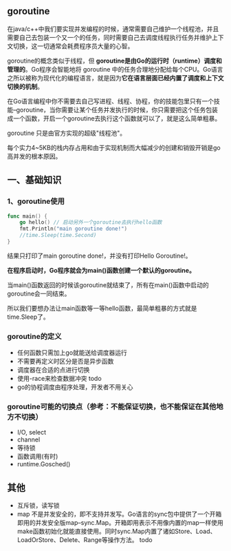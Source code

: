## goroutine
在java/c++中我们要实现并发编程的时候，通常需要自己维护一个线程池，并且需要自己去包装一个又一个的任务，同时需要自己去调度线程执行任务并维护上下文切换，这一切通常会耗费程序员大量的心智。

goroutine的概念类似于线程，但 **goroutine是由Go的运行时（runtime）调度和管理的**。Go程序会智能地将 goroutine 中的任务合理地分配给每个CPU。Go语言之所以被称为现代化的编程语言，就是因为**它在语言层面已经内置了调度和上下文切换的机制**。

在Go语言编程中你不需要去自己写进程、线程、协程，你的技能包里只有一个技能–goroutine，当你需要让某个任务并发执行的时候，你只需要把这个任务包装成一个函数，开启一个goroutine去执行这个函数就可以了，就是这么简单粗暴。

goroutine 只是由官方实现的超级"线程池"。

每个实力4~5KB的栈内存占用和由于实现机制而大幅减少的创建和销毁开销是go高并发的根本原因。

## 一、基础知识
### 1、goroutine使用
```go
func main() {
    go hello() // 启动另外一个goroutine去执行hello函数
    fmt.Println("main goroutine done!")
    //time.Sleep(time.Second)
}
```
结果只打印了main goroutine done!，并没有打印Hello Goroutine!。

**在程序启动时，Go程序就会为main()函数创建一个默认的goroutine。**

当main()函数返回的时候该goroutine就结束了，所有在main()函数中启动的goroutine会一同结束。

所以我们要想办法让main函数等一等hello函数，最简单粗暴的方式就是time.Sleep了。


### goroutine的定义

* 任何函数只需加上go就能送给调度器运行
* 不需要再定义时区分是否是异步函数
* 调度器在合适的点进行切换
* 使用-race来检查数据冲突 todo
* go的协程调度由程序处理，开发者不用关心

### goroutine可能的切换点（参考：不能保证切换，也不能保证在其他地方不切换）
* I/O, select
* channel
* 等待锁
* 函数调用(有时)
* runtime.Gosched()



##  其他
* 互斥锁，读写锁
* map 不是并发安全的，即不支持并发写。Go语言的sync包中提供了一个开箱即用的并发安全版map–sync.Map。开箱即用表示不用像内置的map一样使用make函数初始化就能直接使用。同时sync.Map内置了诸如Store、Load、LoadOrStore、Delete、Range等操作方法。 todo

 